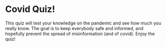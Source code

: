# Covid Quiz!

This quiz will test your knowledge on the pandemic and see how much you really know. The goal is to keep everybody safe and informed, and hopefully prevent the spread of misinformation (and of covid). Enjoy the quiz!
